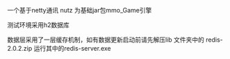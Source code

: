 一个基于netty通讯 nutz 为基础jar包mmo_Game引擎

测试环境采用h2数据库

数据层采用了一层缓存机制，如有数据更新启动前请先解压lib 文件夹中的 redis-2.0.2.zip 运行其中的redis-server.exe